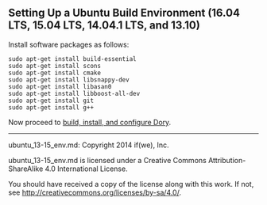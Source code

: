 ## Setting Up a Ubuntu Build Environment (16.04 LTS, 15.04 LTS, 14.04.1 LTS, and 13.10)

Install software packages as follows:

```
sudo apt-get install build-essential
sudo apt-get install scons
sudo apt-get install cmake
sudo apt-get install libsnappy-dev
sudo apt-get install libasan0
sudo apt-get install libboost-all-dev
sudo apt-get install git
sudo apt-get install g++
```

Now proceed to
[build, install, and configure Dory](build_install.md).

-----

ubuntu_13-15_env.md: Copyright 2014 if(we), Inc.

ubuntu_13-15_env.md is licensed under a Creative Commons
Attribution-ShareAlike 4.0 International License.

You should have received a copy of the license along with this work. If not,
see <http://creativecommons.org/licenses/by-sa/4.0/>.
